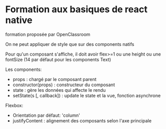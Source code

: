# Formation aux basiques de react native

formation proposée par OpenClassroom

On ne peut appliquer de style que sur des components natifs

Pour qu'un composant s'affiche, il doit avoir flex>=1 ou une height ou une fontSize (14 par défaut pour les components Text)

Les components:

- props : chargé par le composant parent
- constructor(props) : constructeur du composant
- state : gère les données qui affecte le rendu
- setState(s [, callback]) : update le state et la vue, fonction asynchrone

Flexbox:

- Orientation par défaut: 'column'
- justifyContent : alignement des composants selon l'axe principale
